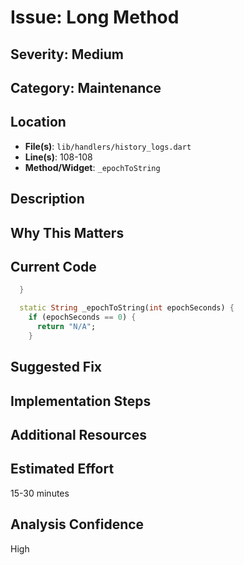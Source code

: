 # Issue: Long Method

## Severity: Medium

## Category: Maintenance

## Location
- **File(s)**: `lib/handlers/history_logs.dart`
- **Line(s)**: 108-108
- **Method/Widget**: `_epochToString`

## Description


## Why This Matters


## Current Code
```dart
  }

  static String _epochToString(int epochSeconds) {
    if (epochSeconds == 0) {
      return "N/A";
    }
```

## Suggested Fix


## Implementation Steps


## Additional Resources


## Estimated Effort
15-30 minutes

## Analysis Confidence
High
